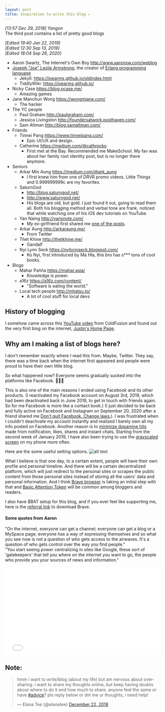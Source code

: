 ```yaml
---
layout: post
title: Inspiration to write this blog ✍️
---
```


*[13:57 Dec 29, 2018] Yangon*  
The third post contains a list of pretty good blogs  

*[Edited 19:40 Jan 22, 2019]*  
*[Edited 12:30 Sep 13, 2019]*  
*[Edited 18:04 Sep 26, 2020]*  

* Aaron Swartz, The Internet's Own Boy <http://www.aaronsw.com/weblog>
* [Joseph "Joe" Leslie Armstrong][3], the creator of [Erlang programming language][4] 
  * Jekyll: <https://joearms.github.io/oldindex.html> 
  * TiddlyWiki: <https://joearms.github.io/>
* Nicky Case <https://blog.ncase.me/>
  * Amazing games
* Jane Manchun Wong <https://wongmjane.com/>
  * The hacker 
* The YC people 
  * Paul Graham <http://paulgraham.com/> 
  * Jessica Livingston <http://foundersatwork.posthaven.com/> 
  * Sam Altman <http://blog.samaltman.com/>
* Friends 
  * Tinnei Pang <https://www.tinneipang.com/> 
    * Epic UI/UX and design.
  * Catherine <https://medium.com/@cathrocko> 
    * First met at the Bay. Recommended me MakeSchool. My fav was about her family root identity post, but is no longer there anymore. 
* Seniors 
  * Arkar Min Aung <https://medium.com/@ark_aung> 
    * I first knew him from one of DRVR promo videos. Little Things and 0.999999999c are my favorites. 
  * SaturnGod 
    * <http://blog.saturngod.net/> 
    * <http://www.saturngod.net/>
    * His blogs are old, but gold. I just found it out, going to read them all. Both his blogging method and verbal tone are frank, noticed that while watching one of his iOS dev tutorials on YouTube. 
  * Yan Naing <http://yansnote.com/> 
    * My ex-girlfriend first shared me [one of the posts](http://yansnote.com/karen-new-year-event/). 
  * Arkar Aung <http://arkaraung.me/> 
    * From Twitter
  * Thet Khine <http://thetkhine.me/>
    * Gandalf 
  * Nyi Lynn Seck <https://nyilynnseck.blogspot.com/>  
    * Ko Nyi, first introduced by Ma Hla, this bro has s*** tons of cool books. 
* Blogs 
  * Mahar Pañña <https://mahar.asia/>
    * Knowledge is power.  
  * a16z <https://a16z.com/content/>  
    * "Software is eating the world."  
  * Local tech people <http://mhatsu.to/>  
    * A lot of cool stuff for local devs  

## History of blogging 
I somehow came across this [YouTube video][5] from ColdFusion and found out the very first blog on the internet, [Justin's Home Page][6].

## Why am I making a list of blogs here? 
I don't remember exactly where I read this from. Maybe, Twitter. They say, there was a time back when the internet first appeared and people were proud to have their own little blog. 

So what happened now? Everyone seems gradually sucked into the platforms like Facebook. 🤷🏽‍♂️

This is also one of the main reasons I ended using Facebook and its other products. (I reactivated my Facebook account on August 3rd, 2019, which had been deactivated back in June 2018, to get in touch with friends again. So for me Facebook is more like a contact book.) (I just decided to be back and fully active on Facebook and Instagram on September 20, 2020 after a friend shared me [Don't quit Facebook. Change laws.](https://www.nytimes.com/2020/09/18/technology/quit-facebook-campaign.html)). I was frustrated when I couldn't deactivate my account instantly and realized I barely own all my info posted on Facebook. Another reason is to [minimize dopamine hits][10] made from notification, likes, shares and instant chats. Starting from the second week of January 2019, I have also been trying to use the [grayscaled screen][9] on my phone more often. 

Here are the some useful setting options. 
![alt text](https://s3-ap-southeast-1.amazonaws.com/cdn.sawthinkar/+smartinvertcolorfilers.png "Color Filters, Reduce White Point, Smart Invert ")

What I believe is that one day, to a certain extent, people will have their own profile and personal timeline. And there will be a certain decentralized platform, which will just redirect to the personal sites or scrapes the public content from those personal sites instead of storing all the users' data and personal information. And I think [Brave browser][7] is taking an initial step with that and [Basic Attention Token][8] will be common among bloggers and readers. 

I also have $BAT setup for this blog, and if you ever feel like supporting me, here is the [referral link][11] to download Brave. 

#### Some quotes from Aaron  
"On the internet, everyone can get a channel; 
everyone can get a blog or a MySpace page; 
everyone has a way of expressing themselves and so what you see now is not a question of who gets access to the airwaves. It's a question of who gets control over the way you find people."  
"You start seeing power centralizing in sites like Google, these sort of 'gatekeepers' that tell you where on the internet you want to go, the people who provide you your sources of news and information." 

<iframe src="//commons.wikimedia.org/wiki/File:Aaron_Swartz_-_The_Network_Transformation.webm?embedplayer=yes" width="511.989" height="287.997" frameborder="0" webkitAllowFullScreen mozallowfullscreen allowFullScreen></iframe> 

[3]: https://en.wikipedia.org/wiki/Joe_Armstrong_(programmer)
[4]: https://en.wikipedia.org/wiki/Erlang_(programming_language) 
[5]: https://youtu.be/8sTy8466MoE?t=283
[6]: http://links.net/vita/web/start/original.html
[7]: https://brave.com/
[8]: https://basicattentiontoken.org/
[9]: https://captive.ml/pamphlet.pdf
[10]: https://captive.ml/
[11]: https://brave.com/saw142

## Note: 

<blockquote class="twitter-tweet" data-lang="en"><p lang="en" dir="ltr">hmm i want to write/blog (about my life) but am nervous about oversharing. i want to share my thoughts online, but keep having doubts about where to do it and how much to share. anyone feel the same or have <a href="https://twitter.com/hashtag/advice?src=hash&amp;ref_src=twsrc%5Etfw">#advice</a>? pls reply below or dm me ur thoughts, i need help!</p>&mdash; Elana Tee (@elanatee) <a href="https://twitter.com/elanatee/status/1076291550655721473?ref_src=twsrc%5Etfw">December 22, 2018</a></blockquote>
<script async src="https://platform.twitter.com/widgets.js" charset="utf-8"></script>
